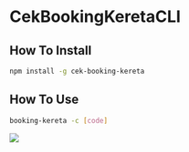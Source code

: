 # CekBookingKeretaCLI

## How To Install
```bash
npm install -g cek-booking-kereta
```

## How To Use
```bash
booking-kereta -c [code]
```

![](https://media.giphy.com/media/3ov9jRNxmA1dQo5HnG/source.gif)
